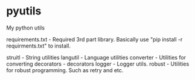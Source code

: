 # pyutils

My python utils

requirements.txt - Required 3rd part library. Basically use "pip install -r requirments.txt" to install.

struitl - String utilities
langutil - Language utilities
converter - Utilities for converting
decorators - decorators
logger - Logger utils.
robust - Utilities for robust programming. Such as retry and etc.
